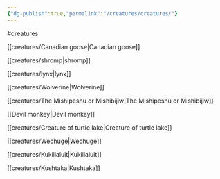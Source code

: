 ```yaml
---
{"dg-publish":true,"permalink":"/creatures/creatures/"}
---
```


#creatures

[[creatures/Canadian goose\|Canadian goose]]

[[creatures/shromp\|shromp]] 

[[creatures/lynx\|lynx]]

[[creatures/Wolverine\|Wolverine]]

[[creatures/The Mishipeshu or Mishibijiw\|The Mishipeshu or Mishibijiw]] 

[[Devil monkey\|Devil monkey]]

[[creatures/Creature of turtle lake\|Creature of turtle lake]] 

[[creatures/Wechuge\|Wechuge]] 

[[creatures/Kukilialuit\|Kukilialuit]]

[[creatures/Kushtaka\|Kushtaka]]
